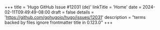 +++
title = 'Hugo GitHub Issue #12031 (de)'
linkTitle = 'Home'
date = 2024-02-11T09:49:49-08:00
draft = false
details = 'https://github.com/gohugoio/hugo/issues/12031'
description = "terms backed by files ignore frontmatter title in 0.123.0"
+++
